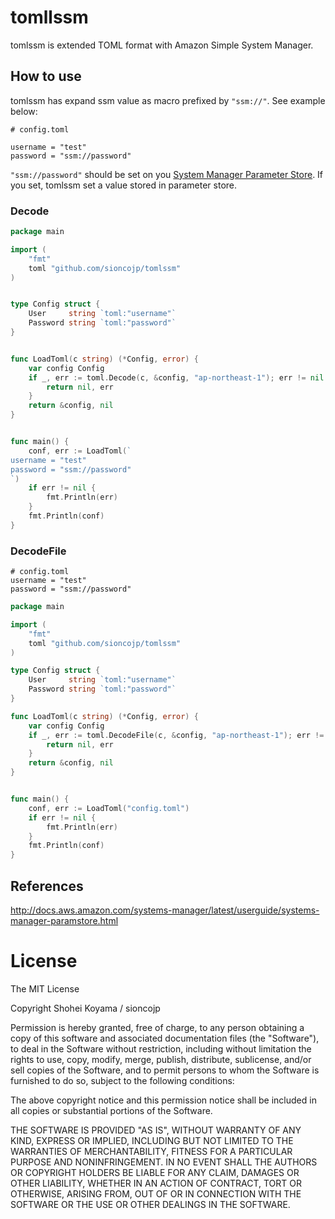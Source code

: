# tomllssm

tomlssm is extended TOML format with Amazon Simple System Manager.

## How to use

tomlssm has expand ssm value as macro prefixed by `"ssm://"`. See example below:

```
# config.toml

username = "test"
password = "ssm://password"
```

`"ssm://password"` should be set on you [System Manager Parameter Store](http://docs.aws.amazon.com/systems-manager/latest/userguide/systems-manager-paramstore.html). If you set, tomlssm set a value stored in parameter store.

### Decode
```go
package main

import (
	"fmt"
	toml "github.com/sioncojp/tomlssm"
)


type Config struct {
	User     string `toml:"username"`
	Password string `toml:"password"`
}


func LoadToml(c string) (*Config, error) {
	var config Config
	if _, err := toml.Decode(c, &config, "ap-northeast-1"); err != nil {
		return nil, err
	}
	return &config, nil
}


func main() {
	conf, err := LoadToml(`
username = "test"
password = "ssm://password"
`)
	if err != nil {
		fmt.Println(err)
	}
	fmt.Println(conf)
}
```

### DecodeFile

```
# config.toml
username = "test"
password = "ssm://password"
```

```go
package main

import (
	"fmt"
	toml "github.com/sioncojp/tomlssm"
)

type Config struct {
	User     string `toml:"username"`
	Password string `toml:"password"`
}

func LoadToml(c string) (*Config, error) {
	var config Config
	if _, err := toml.DecodeFile(c, &config, "ap-northeast-1"); err != nil {
		return nil, err
	}
	return &config, nil
}


func main() {
	conf, err := LoadToml("config.toml")
	if err != nil {
		fmt.Println(err)
	}
	fmt.Println(conf)
}
```

## References

http://docs.aws.amazon.com/systems-manager/latest/userguide/systems-manager-paramstore.html

# License

The MIT License

Copyright Shohei Koyama / sioncojp 

Permission is hereby granted, free of charge, to any person obtaining a copy
of this software and associated documentation files (the "Software"), to deal
in the Software without restriction, including without limitation the rights
to use, copy, modify, merge, publish, distribute, sublicense, and/or sell
copies of the Software, and to permit persons to whom the Software is
furnished to do so, subject to the following conditions:

The above copyright notice and this permission notice shall be included in
all copies or substantial portions of the Software.

THE SOFTWARE IS PROVIDED "AS IS", WITHOUT WARRANTY OF ANY KIND, EXPRESS OR
IMPLIED, INCLUDING BUT NOT LIMITED TO THE WARRANTIES OF MERCHANTABILITY,
FITNESS FOR A PARTICULAR PURPOSE AND NONINFRINGEMENT. IN NO EVENT SHALL THE
AUTHORS OR COPYRIGHT HOLDERS BE LIABLE FOR ANY CLAIM, DAMAGES OR OTHER
LIABILITY, WHETHER IN AN ACTION OF CONTRACT, TORT OR OTHERWISE, ARISING FROM,
OUT OF OR IN CONNECTION WITH THE SOFTWARE OR THE USE OR OTHER DEALINGS IN
THE SOFTWARE.